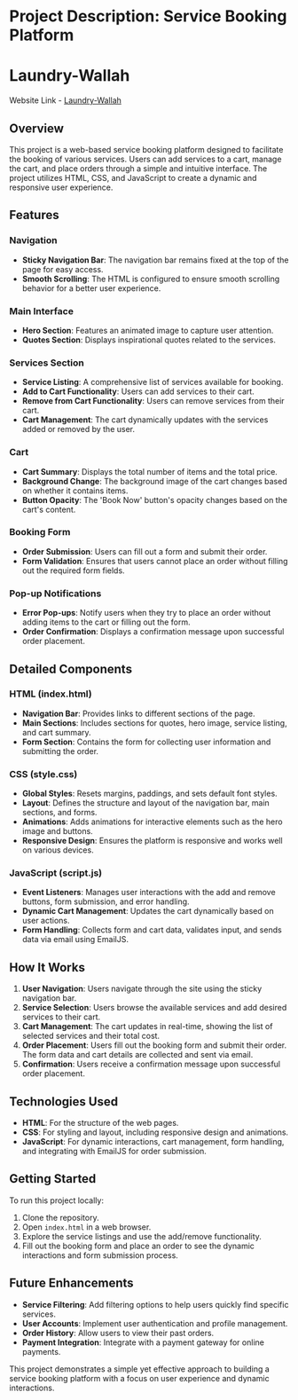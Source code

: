 

# Project Description: Service Booking Platform
# Laundry-Wallah
Website Link - <a href='https://laundry-wallah-406.netlify.app/'>Laundry-Wallah</a>



## Overview

This project is a web-based service booking platform designed to facilitate the booking of various services. Users can add services to a cart, manage the cart, and place orders through a simple and intuitive interface. The project utilizes HTML, CSS, and JavaScript to create a dynamic and responsive user experience.

## Features

### Navigation
- **Sticky Navigation Bar**: The navigation bar remains fixed at the top of the page for easy access.
- **Smooth Scrolling**: The HTML is configured to ensure smooth scrolling behavior for a better user experience.

### Main Interface
- **Hero Section**: Features an animated image to capture user attention.
- **Quotes Section**: Displays inspirational quotes related to the services.

### Services Section
- **Service Listing**: A comprehensive list of services available for booking.
- **Add to Cart Functionality**: Users can add services to their cart.
- **Remove from Cart Functionality**: Users can remove services from their cart.
- **Cart Management**: The cart dynamically updates with the services added or removed by the user.

### Cart
- **Cart Summary**: Displays the total number of items and the total price.
- **Background Change**: The background image of the cart changes based on whether it contains items.
- **Button Opacity**: The 'Book Now' button's opacity changes based on the cart's content.

### Booking Form
- **Order Submission**: Users can fill out a form and submit their order.
- **Form Validation**: Ensures that users cannot place an order without filling out the required form fields.

### Pop-up Notifications
- **Error Pop-ups**: Notify users when they try to place an order without adding items to the cart or filling out the form.
- **Order Confirmation**: Displays a confirmation message upon successful order placement.

## Detailed Components

### HTML (index.html)
- **Navigation Bar**: Provides links to different sections of the page.
- **Main Sections**: Includes sections for quotes, hero image, service listing, and cart summary.
- **Form Section**: Contains the form for collecting user information and submitting the order.

### CSS (style.css)
- **Global Styles**: Resets margins, paddings, and sets default font styles.
- **Layout**: Defines the structure and layout of the navigation bar, main sections, and forms.
- **Animations**: Adds animations for interactive elements such as the hero image and buttons.
- **Responsive Design**: Ensures the platform is responsive and works well on various devices.

### JavaScript (script.js)
- **Event Listeners**: Manages user interactions with the add and remove buttons, form submission, and error handling.
- **Dynamic Cart Management**: Updates the cart dynamically based on user actions.
- **Form Handling**: Collects form and cart data, validates input, and sends data via email using EmailJS.

## How It Works

1. **User Navigation**: Users navigate through the site using the sticky navigation bar.
2. **Service Selection**: Users browse the available services and add desired services to their cart.
3. **Cart Management**: The cart updates in real-time, showing the list of selected services and their total cost.
4. **Order Placement**: Users fill out the booking form and submit their order. The form data and cart details are collected and sent via email.
5. **Confirmation**: Users receive a confirmation message upon successful order placement.

## Technologies Used

- **HTML**: For the structure of the web pages.
- **CSS**: For styling and layout, including responsive design and animations.
- **JavaScript**: For dynamic interactions, cart management, form handling, and integrating with EmailJS for order submission.

## Getting Started

To run this project locally:

1. Clone the repository.
2. Open `index.html` in a web browser.
3. Explore the service listings and use the add/remove functionality.
4. Fill out the booking form and place an order to see the dynamic interactions and form submission process.

## Future Enhancements

- **Service Filtering**: Add filtering options to help users quickly find specific services.
- **User Accounts**: Implement user authentication and profile management.
- **Order History**: Allow users to view their past orders.
- **Payment Integration**: Integrate with a payment gateway for online payments.

This project demonstrates a simple yet effective approach to building a service booking platform with a focus on user experience and dynamic interactions.

